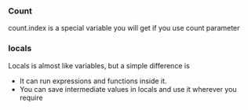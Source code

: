 ### Count
count.index is a special variable you will get if you use count parameter

### locals
Locals is almost like variables, but a simple difference is

* It can run expressions and functions inside it. 
* You can save intermediate values in locals and use it wherever you require